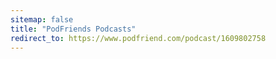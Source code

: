 ```yaml
---
sitemap: false
title: "PodFriends Podcasts"
redirect_to: https://www.podfriend.com/podcast/1609802758
---
```

